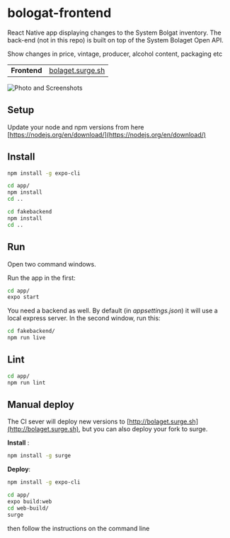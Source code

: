 # bologat-frontend

React Native app displaying changes to the System Bolgat inventory. The back-end (not in this repo) is built on top of the System Bolaget Open API.

Show changes in price, vintage, producer, alcohol content, packaging etc

|||
|-------------|-------------------|
| **Frontend**  |<a href="http://bolaget.surge.sh" target="_blank">bolaget.surge.sh</a>|

![Photo and Screenshots](https://i.imgur.com/F7IfRqJ.jpg)

## Setup ##

Update your node and npm versions from here [https://nodejs.org/en/download/](https://nodejs.org/en/download/)

## Install ##

```sh
npm install -g expo-cli

cd app/
npm install
cd ..

cd fakebackend
npm install
cd ..
```

## Run ##

Open two command windows.

Run the app in the first:

```sh
cd app/
expo start
```

You need a backend as well. By default (in *appsettings.json*) it will use a local express server.
In the second window, run this:

```sh
cd fakebackend/
npm run live
```

## Lint ##

```sh
cd app/
npm run lint
```

## Manual deploy ##

The CI sever will deploy new versions to [http://bolaget.surge.sh](http://bolaget.surge.sh), but you can also deploy your fork to surge.


**Install** :
```sh
npm install -g surge
```

**Deploy**:

```sh
npm install -g expo-cli

cd app/
expo build:web
cd web-build/
surge
```

then follow the instructions on the command line
